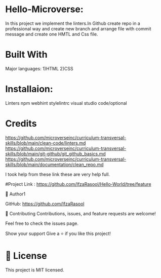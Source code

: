 
# Hello-Microverse:
In this project we implement the linters.In Github create repo in a professional way and create new branch and  arrange file with commit message and create one HMTL and Css file.

# Built With
Major languages:
1)HTML
2)CSS

# Installaion:
Linters
npm
webhint
stylelintrc
visual studio code/optional


# Credits
https://github.com/microverseinc/curriculum-transversal-skills/blob/main/clean-code/linters.md
https://github.com/microverseinc/curriculum-transversal-skills/blob/main/git-github/git_github_basics.md
https://github.com/microverseinc/curriculum-transversal-skills/blob/main/documentation/clean_repo.md


I took help from these link these are very help full.

#Project Link :
https://github.com/IfzaRasool/Hello-World/tree/feature

👤 Author1

GitHub: https://github.com/IfzaRasool

🤝 Contributing
Contributions, issues, and feature requests are welcome!

Feel free to check the issues page.

Show your support
Give a ⭐️ if you like this project!


# 📝 License
This project is MIT licensed.
